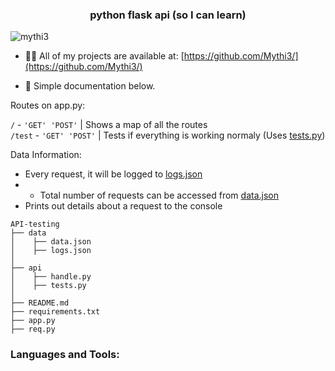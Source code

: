 <h3 align="center">python flask api (so I can learn)</h3>

<p align="left"> <img src="https://komarev.com/ghpvc/?username=mythi3&label=Profile%20views&color=0e75b6&style=flat" alt="mythi3" /> </p>

- 👨‍💻 All of my projects are available at: [https://github.com/Mythi3/](https://github.com/Mythi3/)

- 📝 Simple documentation below.

Routes on app.py:

`/` - `'GET' 'POST'` | Shows a map of all the routes <br/> 
`/test` - `'GET' 'POST'` | Tests if everything is working normaly (Uses [tests.py](https://github.com/Mythi3/API-testing/blob/main/api/tests.py))

Data Information:

- Every request, it will be logged to [logs.json](https://github.com/Mythi3/API-testing/blob/main/data/logs.json)
- - Total number of requests can be accessed from [data.json](https://github.com/Mythi3/API-testing/blob/main/data/data.json)
- Prints out details about a request to the console


```
API-testing
├── data
│    ├── data.json
│    ├── logs.json
│
├── api
│    ├── handle.py
│    ├── tests.py
│
├── README.md
├── requirements.txt
├── app.py
├── req.py

```
<p align="left">
</p>



<h3 align="left">Languages and Tools:</h3>
<!-- <p align="left"> <a href="https://www.mysql.com/" target="_blank" rel="noreferrer"> <img src="https://raw.githubusercontent.com/devicons/devicon/master/icons/mysql/mysql-original-wordmark.svg" alt="mysql" width="40" height="40"/> </a> <a <a href="https://www.python.org" target="_blank" rel="noreferrer"> <img src="https://raw.githubusercontent.com/devicons/devicon/master/icons/python/python-original.svg" alt="python" width="40" height="40"/> </a> <a href="https://www.selenium.dev" target="_blank" rel="noreferrer"> <img src="https://raw.githubusercontent.com/detain/svg-logos/780f25886640cef088af994181646db2f6b1a3f8/svg/selenium-logo.svg" alt="selenium" width="40" height="40"/> </a> </p> -->
